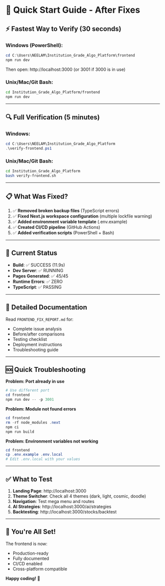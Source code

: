 # 🚀 Quick Start Guide - After Fixes

## ⚡ Fastest Way to Verify (30 seconds)

### Windows (PowerShell):
```powershell
cd C:\Users\NEELAM\Institution_Grade_Algo_Platform\frontend
npm run dev
```
Then open: http://localhost:3000 (or 3001 if 3000 is in use)

### Unix/Mac/Git Bash:
```bash
cd Institution_Grade_Algo_Platform/frontend
npm run dev
```

---

## 🔍 Full Verification (5 minutes)

### Windows:
```powershell
cd C:\Users\NEELAM\Institution_Grade_Algo_Platform
.\verify-frontend.ps1
```

### Unix/Mac/Git Bash:
```bash
cd Institution_Grade_Algo_Platform
bash verify-frontend.sh
```

---

## 📋 What Was Fixed?

1. ✅ **Removed broken backup files** (TypeScript errors)
2. ✅ **Fixed Next.js workspace configuration** (multiple lockfile warning)
3. ✅ **Added environment variable template** (.env.example)
4. ✅ **Created CI/CD pipeline** (GitHub Actions)
5. ✅ **Added verification scripts** (PowerShell + Bash)

---

## 🎯 Current Status

- **Build**: ✅ SUCCESS (11.9s)
- **Dev Server**: ✅ RUNNING
- **Pages Generated**: ✅ 45/45
- **Runtime Errors**: ✅ ZERO
- **TypeScript**: ✅ PASSING

---

## 📖 Detailed Documentation

Read `FRONTEND_FIX_REPORT.md` for:
- Complete issue analysis
- Before/after comparisons
- Testing checklist
- Deployment instructions
- Troubleshooting guide

---

## 🆘 Quick Troubleshooting

**Problem: Port already in use**
```powershell
# Use different port
cd frontend
npm run dev -- -p 3001
```

**Problem: Module not found errors**
```powershell
cd frontend
rm -rf node_modules .next
npm ci
npm run build
```

**Problem: Environment variables not working**
```powershell
cd frontend
cp .env.example .env.local
# Edit .env.local with your values
```

---

## ✅ What to Test

1. **Landing Page**: http://localhost:3000
2. **Theme Switcher**: Check all 4 themes (dark, light, cosmic, doodle)
3. **Navigation**: Test mega menu and routes
4. **AI Strategies**: http://localhost:3000/ai/strategies
5. **Backtesting**: http://localhost:3000/stocks/backtest

---

## 🎉 You're All Set!

The frontend is now:
- Production-ready
- Fully documented
- CI/CD enabled
- Cross-platform compatible

**Happy coding!** 🚀

